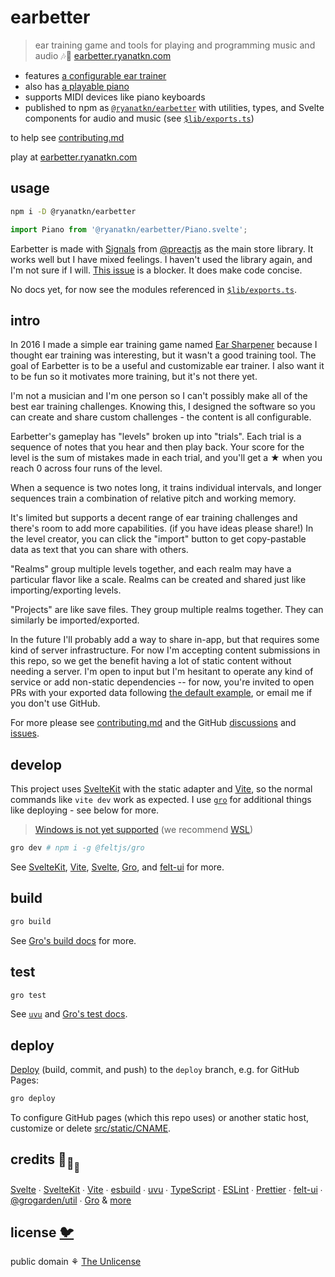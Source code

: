 # earbetter

> ear training game and tools for playing and programming music and audio 🎶🦜
> [earbetter.ryanatkn.com](https://earbetter.ryanatkn.com/)

- features [a configurable ear trainer](https://earbetter.ryanatkn.com/game)
- also has [a playable piano](https://earbetter.ryanatkn.com/piano)
- supports MIDI devices like piano keyboards
- published to npm as
  [`@ryanatkn/earbetter`](https://www.npmjs.com/package/@ryanatkn/earbetter)
  with utilities, types, and Svelte components for audio and music
  (see [`$lib/exports.ts`](/src/lib/exports.ts))

to help see [contributing.md](contributing.md)

play at [earbetter.ryanatkn.com](https://earbetter.ryanatkn.com/)

## usage

```bash
npm i -D @ryanatkn/earbetter
```

```ts
import Piano from '@ryanatkn/earbetter/Piano.svelte';
```

Earbetter is made with [Signals](https://github.com/preactjs/signals)
from [@preactjs](https://github.com/preactjs) as the main store library.
It works well but I have mixed feelings.
I haven't used the library again, and I'm not sure if I will.
[This issue](https://github.com/preactjs/signals/issues/299) is a blocker.
It does make code concise.

No docs yet, for now see the modules referenced in [`$lib/exports.ts`](/src/lib/exports.ts).

## intro

In 2016 I made a simple ear training game named
[Ear Sharpener](https://github.com/ryanatkn/ear-sharpener)
because I thought ear training was interesting,
but it wasn't a good training tool.
The goal of Earbetter is to be a useful and customizable ear trainer.
I also want it to be fun so it motivates more training, but it's not there yet.

I'm not a musician and I'm one person so
I can't possibly make all of the best ear training challenges.
Knowing this, I designed the software so you can
create and share custom challenges - the content is all configurable.

Earbetter's gameplay has "levels" broken up into "trials".
Each trial is a sequence of notes that you hear and then play back.
Your score for the level is the sum of mistakes made in each trial,
and you'll get a ★ when you reach 0 across four runs of the level.

When a sequence is two notes long, it trains individual intervals,
and longer sequences train a combination of relative pitch and working memory.

It's limited but supports a decent range of ear training challenges
and there's room to add more capabilities. (if you have ideas please share!)
In the level creator, you can click the "import" button
to get copy-pastable data as text that you can share with others.

"Realms" group multiple levels together, and each realm may have a particular flavor like a scale.
Realms can be created and shared just like importing/exporting levels.

"Projects" are like save files. They group multiple realms together.
They can similarly be imported/exported.

In the future I'll probably add a way to share in-app,
but that requires some kind of server infrastructure.
For now I'm accepting content submissions in this repo,
so we get the benefit having a lot of static content without needing a server.
I'm open to input but I'm hesitant to operate any kind of service or add non-static dependencies --
for now, you're invited to open PRs with your exported data
following [the default example](src/lib//projects/default_project.ts),
or email me if you don't use GitHub.

For more please see [contributing.md](contributing.md)
and the GitHub [discussions](https://github.com/ryanatkn/earbetter/discussions)
and [issues](https://github.com/ryanatkn/earbetter/issues).

## develop

This project uses [SvelteKit](https://kit.svelte.dev/) with the static adapter
and [Vite](https://vitejs.dev/),
so the normal commands like `vite dev` work as expected.
I use [`gro`](https://github.com/feltjs/gro)
for additional things like deploying - see below for more.

> [Windows is not yet supported](https://github.com/feltjs/gro/issues/319)
> (we recommend [WSL](https://docs.microsoft.com/en-us/windows/wsl/about))

```bash
gro dev # npm i -g @feltjs/gro
```

See [SvelteKit](https://github.com/sveltejs/kit),
[Vite](https://github.com/vitejs/vite),
[Svelte](https://github.com/sveltejs/svelte),
[Gro](https://github.com/feltjs/gro),
and [felt-ui](https://github.com/feltjs/felt-ui) for more.

## build

```bash
gro build
```

See [Gro's build docs](https://github.com/feltjs/gro/blob/main/src/docs/build.md) for more.

## test

```bash
gro test
```

See [`uvu`](https://github.com/lukeed/uvu)
and [Gro's test docs](https://github.com/feltjs/gro/blob/main/src/docs/test.md).

## deploy

[Deploy](https://github.com/feltjs/gro/blob/main/src/docs/deploy.md)
(build, commit, and push) to the `deploy` branch, e.g. for GitHub Pages:

```bash
gro deploy
```

To configure GitHub pages (which this repo uses) or another static host,
customize or delete [src/static/CNAME](/src/static/CNAME).

## credits 🐢<sub>🐢</sub><sub><sub>🐢</sub></sub>

[Svelte](https://github.com/sveltejs/svelte) ∙
[SvelteKit](https://github.com/sveltejs/kit) ∙
[Vite](https://github.com/vitejs/vite) ∙
[esbuild](https://github.com/evanw/esbuild) ∙
[uvu](https://github.com/lukeed/uvu) ∙
[TypeScript](https://github.com/microsoft/TypeScript) ∙
[ESLint](https://github.com/eslint/eslint) ∙
[Prettier](https://github.com/prettier/prettier) ∙
[felt-ui](https://github.com/feltjs/felt-ui) ∙
[@grogarden/util](https://github.com/grogarden/util) ∙
[Gro](https://github.com/feltjs/gro)
& [more](package.json)

## license [🐦](https://wikipedia.org/wiki/Free_and_open-source_software)

public domain ⚘ [The Unlicense](license)
